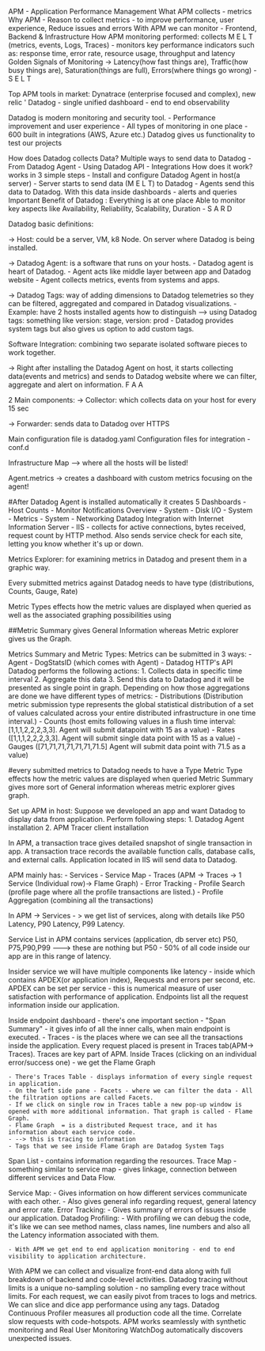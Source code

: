 APM - Application Performance Management
What APM collects -  metrics 
Why APM - Reason to collect metrics - to improve performance, user experience, Reduce issues and errors
With APM we can monitor - Frontend, Backend & Infrastructure
How APM monitoring performed: collects M E L T (metrics, events, Logs, Traces) - monitors key performance indicators such as:  response time, error rate, resource usage, throughput and latency
Golden Signals of Monitoring -> Latency(how fast things are), Traffic(how busy things are), Saturation(things are full), Errors(where things go wrong) - S E L T

 Top APM tools in market: Dynatrace (enterprise focused and complex), new relic '
Datadog - single unified dashboard - end to end observability


Datadog is modern monitoring and security tool.
    - Performance improvement and user experience
    - All types of monitoring in one place
    - 600 built in integrations (AWS, Azure etc.)
Datadog gives us functionality to test our projects

How does Datadog collects Data?
Multiple ways to send data to Datadog
    - From Datadog Agent
    - Using Datadog API
    - Integrations
How does it work?
works in 3 simple steps
    - Install and configure Datadog Agent in host(a server)
    - Server starts to send data (M E L T) to Datadog
    - Agents send this data to Datadog. With this data inside dashboards - alerts and queries
Important Benefit of Datadog : Everything is at one place
Able to monitor key aspects like Availability, Reliability, Scalability, Duration - S A R D

Datadog basic definitions:


-> Host: could be a server, VM, k8 Node. On server where Datadog is being installed.

-> Datadog Agent: is a software that runs on your hosts.
    - Datadog agent is heart of Datadog.
    - Agent acts like middle layer between app and Datadog website
    - Agent collects metrics, events from systems and apps.

-> Datadog Tags: way of adding dimensions to Datadog telemetries so they can be filtered, aggregated and compared in Datadog visualizations.
    - Example: have 2 hosts installed agents how to distinguish --> using Datadog tags: something like version: stage, version: prod
    - Datadog provides system tags but also gives us option to add custom tags.

Software Integration: combining two separate isolated software pieces to work together.

-> Right after installing the Datadog Agent on host, it starts collecting data(events and metrics) and sends to Datadog website where we can filter, aggregate and alert on information. F A A

2 Main components:
-> Collector: which collects data on your host for every 15 sec

-> Forwarder: sends data to Datadog over HTTPS

Main configuration file is datadog.yaml
Configuration files for integration - conf.d

Infrastructure Map --> where all the hosts will be listed!

Agent.metrics -> creates a dashboard with custom metrics focusing on the agent!

#After Datadog Agent is installed automatically it creates 5 Dashboards
    - Host Counts
    - Monitor Notifications Overview
    - System - Disk I/O
    - System - Metrics
    - System - Networking
Datadog Integration with Internet Information Server -  IIS - collects for active connections, bytes received, request count by HTTP method. Also sends service check for each site, letting you know whether it's up or down.

Metrics Explorer: for examining metrics in Datadog and present them in a graphic way.

Every submitted metrics against Datadog needs to have type (distributions, Counts, Gauge, Rate)

Metric Types effects how the metric values are displayed when queried as well as the associated graphing possibilities using 

##Metric Summary gives General Information whereas Metric explorer gives us the Graph.


Metrics Summary and Metric Types:
Metrics can be submitted in 3 ways:
    - Agent
    - DogStatsID (which comes with Agent)
    - Datadog HTTP's API
Datadog performs the following actions:
    1. Collects data in specific time interval
    2. Aggregate this data
    3. Send this data to Datadog and it will be presented as single point in graph.
Depending on how those aggregations are done we have different types of metrics:
    - Distributions (Distribution metric submission type represents the global statistical distribution of a set of values calculated across your entire distributed infrastructure in one time interval.)
    - Counts (host emits following values in a flush time interval: [1,1,1,2,2,2,3,3]. Agent will submit datapoint with 15 as a value)
    - Rates ([1,1,1,2,2,2,3,3]. Agent will submit single data point with 15 as a value)
    - Gauges ([71,71,71,71,71,71,71.5] Agent will submit data point with 71.5 as a value)

#every submitted metrics to Datadog needs to have a Type
Metric Type effects how the metric values are displayed when queried
Metric Summary gives more sort of General information whereas metric explorer gives graph.


Set up APM in host:
Suppose we developed an app and want Datadog to display data from application. Perform following steps:
    1. Datadog Agent installation
    2. APM Tracer client installation

In APM, a transaction trace gives detailed snapshot of single transaction in app. A transaction trace records the available function calls, database calls, and external calls. 
Application located in IIS will send data to Datadog.

APM mainly has:
    - Services
    - Service Map
    - Traces (APM -> Traces -> 1 Service (Individual row)-> Flame Graph)
    - Error Tracking
    - Profile Search (profile page where all the profile transactions are listed.)
    - Profile Aggregation (combining all the transactions)

In APM -> Services - > we get list of services, along with details like P50 Latency, P90 Latency, P99 Latency.
    
Service List in APM contains services (application, db server etc)
P50, P75,P90,P99 ---> these are nothing but P50 - 50% of all code inside our app are in this range of latency.

Insider service  we will have multiple components like latency - inside which contains APDEX(or application index), Requests and errors per second, etc.
 APDEX can be set per service - this is numerical measure of user satisfaction with performance of application.
Endpoints list all the request information inside our application.

Inside endpoint dashboard 
    - there's one important section - "Span Summary" - it gives info of all the inner calls, when main endpoint is executed.
    - Traces - is the places where we can see all the transactions inside the application. Every request placed is present in Traces tab(APM-> Traces). Traces are key part of APM. 
Inside Traces (clicking on an individual error/success one) - we get the Flame Graph

    - There's Traces Table - displays information of every single request in application.
    - On the left side pane - Facets - where we can filter the data - All the filtration options are called Facets.
    - If we click on single row in Traces table a new pop-up window is opened with more additional information. That graph is called - Flame Graph.
    - Flame Graph  = is a distributed Request trace, and it has information about each service code.
    - --> this is tracing to information 
    - Tags that we see inside Flame Graph are Datadog System Tags
Span List - contains information regarding the resources. 
Trace Map - something similar to service map - gives linkage, connection between different services and Data Flow.

Service Map:
    - Gives information on how different services communicate with each other.
    - Also gives general info regarding request, general latency and error rate.
Error Tracking:
    - Gives summary of errors of issues inside our application.
Datadog Profiling:
    - With profiling we can debug the code, it's like we can see method names, class names, line numbers and also all the Latency information associated with them.
    

    - With APM we get end to end application monitoring - end to end visibility to application architecture.

With APM we can collect and visualize front-end data along with full breakdown of backend and code-level activities.
Datadog tracing without limits is a unique no-sampling solution - no sampling every trace without limits.
For each request, we can easily pivot from traces to logs and metrics.
We can slice and dice app performance using any tags.
Datadog Continuous Profiler measures all production code all the time.
Correlate slow requests with code-hotspots.
APM works seamlessly with synthetic monitoring and Real User Monitoring
WatchDog automatically discovers unexpected issues.



